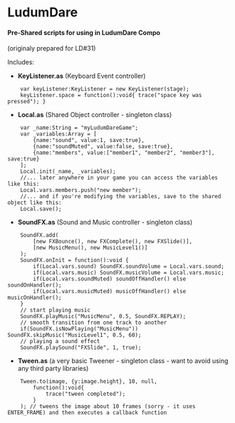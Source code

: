 LudumDare
=========

#### Pre-Shared scripts for using in LudumDare Compo

(originaly prepared for LD#31)

Includes:

- **KeyListener.as** (Keyboard Event controller)
```
	var keyListener:KeyListener = new KeyListener(stage);
	keyListener.space = function():void{ trace("space key was pressed"); }
```

- **Local.as** (Shared Object controller - singleton class)
```
	var _name:String = "myLudumDareGame";
	var _variables:Array = [
		{name:"sound", value:1, save:true},
		{name:"soundMuted", value:false, save:true},
		{name:"members", value:["member1", "member2", "member3"], save:true}
	];
	Local.init(_name, _variables);
	//... later anywhere in your game you can access the variables like this:
	Local.vars.members.push("new member");
	//... and if you're modifying the variables, save to the shared object like this:
	Local.save();
```

- **SoundFX.as** (Sound and Music controller - singleton class)
```
	SoundFX.add(
		[new FXBounce(), new FXComplete(), new FXSlide()],
		[new MusicMenu(), new MusicLevel1()]
	);
	SoundFX.onInit = function():void {
		if(Local.vars.sound) SoundFX.soundVolume = Local.vars.sound;
		if(Local.vars.music) SoundFX.musicVolume = Local.vars.music;
		if(Local.vars.soundMuted) soundOffHandler() else soundOnHandler();
		if(Local.vars.musicMuted) musicOffHandler() else musicOnHandler();
	}
	// start playing music
	SoundFX.playMusic("MusicMenu", 0.5, SoundFX.REPLAY);
	// smooth transition from one track to another
	if(SoundFX.isNowPlaying("MusicMenu")) SoundFX.skipMusic("MusicLevel1", 0.5, 60);
	// playing a sound effect
	SoundFX.playSound("FXSlide", 1, true);
```

- **Tween.as** (a very basic Tweener - singleton class - want to avoid using any third party libraries)
```
	Tween.to(image, {y:image.height}, 10, null,
		function():void{
			trace("tween completed");
		}
	); // tweens the image about 10 frames (sorry - it uses ENTER_FRAME) and then executes a callback function
```

